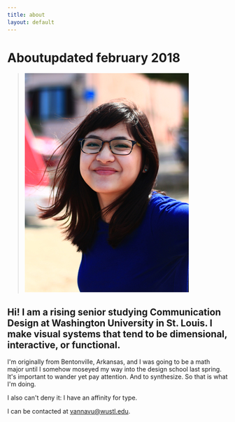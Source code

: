 ```yaml
---
title: about
layout: default
---
```


<h1 id="about"><span id="title">About</span><span id="date">updated february 2018</span></h1>

>![portrait](/images/portrait.jpg)

## Hi! I am a rising senior studying Communication Design at Washington University in St. Louis. I make visual systems that tend to be dimensional, interactive, or functional.

I'm originally from Bentonville, Arkansas, and I was going to be a math major until I somehow moseyed my way into the design school last spring. It's important to wander yet pay attention. And to synthesize. So that is what I'm doing.

I also can't deny it: I have an affinity for type.

I can be contacted at vannavu@wustl.edu.
